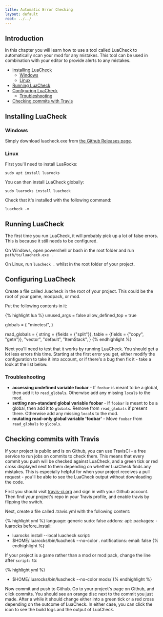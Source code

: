 ```yaml
---
title: Automatic Error Checking
layout: default
root: ../../
---
```


## Introduction

In this chapter you will learn how to use a tool called LuaCheck to automatically
scan your mod for any mistakes. This tool can be used in combination with your
editor to provide alerts to any mistakes.

* [Installing LuaCheck](#installing-luacheck)
    * [Windows](#windows)
    * [Linux](#linux)
* [Running LuaCheck](#running-luacheck)
* [Configuring LuaCheck](#configuring-luacheck)
    * [Troubleshooting](#troubleshooting)
* [Checking commits with Travis](#checking-commits-with-travis)

## Installing LuaCheck

### Windows

Simply download luacheck.exe from
[the Github Releases page](https://github.com/mpeterv/luacheck/releases).

### Linux

First you'll need to install LuaRocks:

    sudo apt install luarocks

You can then install LuaCheck globally:

    sudo luarocks install luacheck

Check that it's installed with the following command:

    luacheck -v

## Running LuaCheck

The first time you run LuaCheck, it will probably pick up a lot of false
errors. This is because it still needs to be configured.

On Windows, open powershell or bash in the root folder and run `path/to/luacheck.exe .`

On Linux, run `luacheck .` whilst in the root folder of your project.

## Configuring LuaCheck

Create a file called .luacheck in the root of your project. This could be the
root of your game, modpack, or mod.

Put the following contents in it:

{% highlight lua %}
unused_args = false
allow_defined_top = true

globals = {
	"minetest",
}

read_globals = {
	string = {fields = {"split"}},
	table = {fields = {"copy", "getn"}},
	"vector", "default", "ItemStack",
}
{% endhighlight %}

Next you'll need to test that it works by running LuaCheck. You should get a lot
less errors this time. Starting at the first error you get, either modify the
configuration to take it into account, or if there's a bug then fix it - take
a look at the list below.

### Troubleshooting

* **accessing undefined variable foobar** - If `foobar` is meant to be a global,
  then add it to `read_globals`. Otherwise add any missing `local`s to the mod.
* **setting non-standard global variable foobar** - If `foobar` is meant to be a global,
  then add it to `globals`. Remove from `read_globals` if present there.
  Otherwise add any missing `local`s to the mod.
* **mutating read-only global variable 'foobar'** - Move `foobar` from `read_globals` to
  `globals`.

## Checking commits with Travis

If your project is public and is on Github, you can use TravisCI - a free service
to run jobs on commits to check them. This means that every commit you push will
be checked against LuaCheck, and a green tick or red cross displayed next to them
depending on whether LuaCheck finds any mistakes. This is especially helpful for
when your project receives a pull request - you'll be able to see the LuaCheck output
without downloading the code.

First you should visit [travis-ci.org](https://travis-ci.org/) and sign in with
your Github account. Then find your project's repo in your Travis profile,
and enable travis by flipping the switch.

Next, create a file called .travis.yml with the following content:

{% highlight yml %}
language: generic
sudo: false
addons:
  apt:
    packages:
    - luarocks
before_install:
  - luarocks install --local luacheck
script:
- $HOME/.luarocks/bin/luacheck --no-color .
notifications:
  email: false
{% endhighlight %}

If your project is a game rather than a mod or mod pack,
change the line after `script:` to:

{% highlight yml %}
- $HOME/.luarocks/bin/luacheck --no-color mods/
{% endhighlight %}

Now commit and push to Github. Go to your project's page on Github, and click
commits. You should see an orange disc next to the commit you just made. After
a while it should change either into a green tick or a red cross depending on the
outcome of LuaCheck. In either case, you can click the icon to see the build logs
and the output of LuaCheck.

